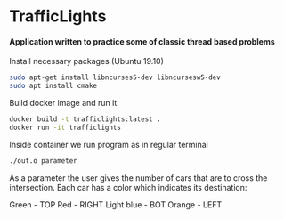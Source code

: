 # TrafficLights

#### Application written to practice some of classic thread based problems

Install necessary packages (Ubuntu 19.10)

```bash
sudo apt-get install libncurses5-dev libncursesw5-dev
sudo apt install cmake
```

Build docker image and run it
```bash
docker build -t trafficlights:latest .
docker run -it trafficlights
```

Inside container we run program as in regular terminal
```bash
./out.o parameter
```

As a parameter the user gives the number of cars that are to cross the intersection.
Each car has a color which indicates its destination:

Green - TOP
Red - RIGHT
Light blue - BOT
Orange - LEFT